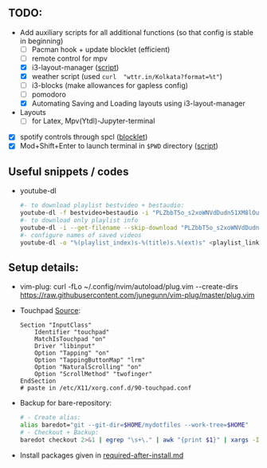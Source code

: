 ## TODO:
* Add auxiliary scripts for all additional functions (so that config is stable in beginning)
    * [ ] Pacman hook + update blocklet (efficient)
    * [ ] remote control for mpv
    * [x] i3-layout-manager ([script](.config/scripts/load_i3layout.sh))
    * [x] weather script (used `curl  "wttr.in/Kolkata?format=%t"`)
    * [ ] i3-blocks (make allowances for gapless config)
    * [ ] pomodoro
    * [x] Automating Saving and Loading layouts using i3-layout-manager
* Layouts
    * [ ] for Latex, Mpv(Ytdl)-Jupyter-terminal
* [x] spotify controls through spcl ([blocklet](.config/scripts/spcl_blocklet))
* [x] Mod+Shift+Enter to launch terminal in `$PWD` directory ([script](.config/scripts/last_pwd_shell.sh))

## Useful snippets / codes
* youtube-dl
    ```sh
    #- to download playlist bestvideo + bestaudio:
    youtube-dl -f bestvideo+bestaudio -i "PLZbbT5o_s2xoWNVdDudn51XM8lOuZ_Njv"
    #- to download only playlist info
    youtube-dl -i --get-filename --skip-download "PLZbbT5o_s2xoWNVdDudn51XM8lOuZ_Njv" >> courselist.md
    #- configure names of saved videos
    youtube-dl -o "%(playlist_index)s-%(title)s.%(ext)s" <playlist_link>
    ```

## Setup details:
* vim-plug:
    curl -fLo ~/.config/nvim/autoload/plug.vim  --create-dirs \
                https://raw.githubusercontent.com/junegunn/vim-plug/master/plug.vim
* Touchpad [Source](https://cravencode.com/post/essentials/enable-tap-to-click-in-i3wm):
    ```
    Section "InputClass"
        Identifier "touchpad"
        MatchIsTouchpad "on"
        Driver "libinput"
        Option "Tapping" "on"
        Option "TappingButtonMap" "lrm"
        Option "NaturalScrolling" "on"
        Option "ScrollMethod" "twofinger"
    EndSection
    # paste in /etc/X11/xorg.conf.d/90-touchpad.conf
    ```

* Backup for bare-repository:
    ```sh
    # - Create alias:
    alias baredot="git --git-dir=$HOME/mydotfiles --work-tree=$HOME"
    # - Checkout + Backup:
    baredot checkout 2>&1 | egrep "\s+\." | awk "{print $1}" | xargs -I{} mv {} {}.bak
    ```
* Install packages given in [required-after-install.md](mydotfiles/required-after-install.md)
